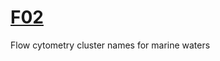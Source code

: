 # [F02](https://vocab.nerc.ac.uk/collection/F02/current/)
Flow cytometry cluster names for marine waters
